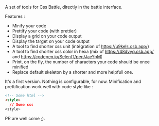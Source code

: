 A set of tools for Css Battle, directly in the battle interface.

Features :
- Minify your code
- Prettify your code (with prettier)
- Display a grid on your code output
- Display the target on your code output
- A tool to find shorter css unit (intégration of https://u9kels.csb.app/)
- A tool to find shorter css color in hexa (mix of https://48dvyq.csb.app/ and https://codepen.io/SelenIT/pen/JaeYpM)
- Print, on the fly, the number of characters your code should be once minified
- Replace default skeleton by a shorter and more helpfull one.

It's a first version. Nothing is configurable, for now.
Minification and prettification work well with code style like :

```html
<!-- Some html -->
<style>
  // Some css
<style>
```

PR are well come ;).
